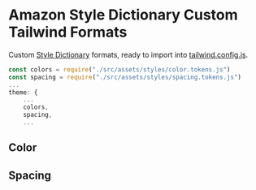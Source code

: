 # Amazon Style Dictionary Custom Tailwind Formats

Custom [Style Dictionary](https://amzn.github.io/style-dictionary/#/formats?id=custom-formats) formats, ready to import into [tailwind.config.js](https://tailwindcss.com/docs/theme#overriding-the-default-theme).

```javascript
const colors = require("./src/assets/styles/color.tokens.js")
const spacing = require("./src/assets/styles/spacing.tokens.js")
...
theme: {
    ...
    colors,
    spacing,
    ...
```
 

## Color

## Spacing
